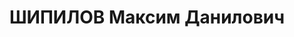 ---
title: ШИПИЛОВ Максим Данилович
description: "Прож.: Аз.ССР, г.Баку.\n Арестован в 1937\n Приговор: ВК ВС СССР, 12.10.1937\
  \ - ВМН.\n Расстрелян 13.10.1937 в г.Баку.\n *Жена - Шипилова Л.Д. осуждена 09.12.1937\
  \ как ЧСИР.\n Источники: Сталинский список от 03.10.1937 (Аз.ССР, Кат.1)| Книга\
  \ памяти \"Узницы АЛЖИРа\"."
---